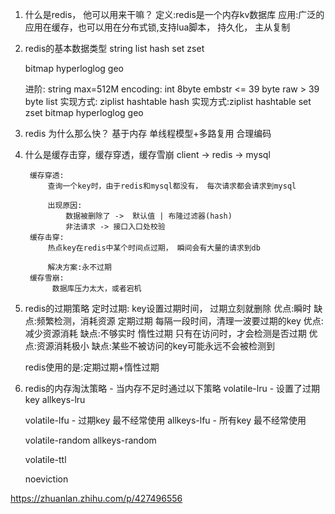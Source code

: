 1. 什么是redis， 他可以用来干嘛？
    定义:redis是一个内存kv数据库
    应用:广泛的应用在缓存，也可以用在分布式锁,支持lua脚本， 持久化， 主从复制

2. redis的基本数据类型
    string
    list
    hash
    set
    zset

    bitmap
    hyperloglog
    geo

    进阶:
    string
        max=512M
        encoding:
            int 8byte 
            embstr <= 39 byte 
            raw > 39 byte
    list
        实现方式: ziplist hashtable
    hash
        实现方式:ziplist hashtable
    set
    zset
    bitmap
    hyperloglog
    geo

 3. redis 为什么那么快？
        基于内存
        单线程模型+多路复用
        合理编码

4. 什么是缓存击穿，缓存穿透，缓存雪崩
        client  -> redis -> mysql

        缓存穿透:
            查询一个key时，由于redis和mysql都没有， 每次请求都会请求到mysql

            出现原因:
                数据被删除了 ->  默认值 | 布隆过滤器(hash)
                非法请求 -> 接口入口处校验
        缓存击穿:
            热点key在redis中某个时间点过期， 瞬间会有大量的请求到db

            解决方案:永不过期
        缓存雪崩:
             数据库压力太大，或者宕机    
                     
5. redis的过期策略
    定时过期:
        key设置过期时间， 过期立刻就删除
        优点:瞬时
        缺点:频繁检测，消耗资源
    定期过期
        每隔一段时间，清理一波要过期的key
        优点:减少资源消耗
        缺点:不够实时
    惰性过期
        只有在访问时，才会检测是否过期
        优点:资源消耗极小
        缺点:某些不被访问的key可能永远不会被检测到

    redis使用的是:定期过期+惰性过期

6. redis的内存淘汰策略 - 当内存不足时通过以下策略
    volatile-lru  - 设置了过期key 
    allkeys-lru

    volatile-lfu  - 过期key 最不经常使用
    allkeys-lfu  -  所有key  最不经常使用

    volatile-random
    allkeys-random

    volatile-ttl

    noeviction














https://zhuanlan.zhihu.com/p/427496556